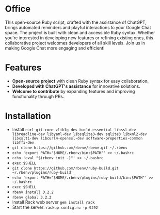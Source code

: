 # Office
This open-source Ruby script, crafted with the assistance of ChatGPT, brings automated reminders and playful interactions to your Google Chat space. The project is built with clean and accessible Ruby syntax. Whether you're interested in developing new features or refining existing ones, this collaborative project welcomes developers of all skill levels. Join us in making Google Chat more engaging and efficient!

# Features
- **Open-source project** with clean Ruby syntax for easy collaboration.
- **Developed with ChatGPT's assistance** for innovative solutions.
- **Welcome to contribute** by expanding features and improving functionality through PRs.

# Installation
- Install `curl git-core zlib1g-dev build-essential libssl-dev libreadline-dev libyaml-dev libsqlite3-dev sqlite3 libxml2-dev libxslt1-dev libcurl4-openssl-dev software-properties-common libffi-dev`
- `git clone https://github.com/rbenv/rbenv.git ~/.rbenv`
- `echo 'export PATH="$HOME/.rbenv/bin:$PATH"' >> ~/.bashrc`
- `echo 'eval "$(rbenv init -)"' >> ~/.bashrc`
- `exec $SHELL`
- `git clone https://github.com/rbenv/ruby-build.git ~/.rbenv/plugins/ruby-build`
- `echo 'export PATH="$HOME/.rbenv/plugins/ruby-build/bin:$PATH"' >> ~/.bashrc`
- `exec $SHELL`
- `rbenv install 3.2.2`
- `rbenv global 3.2.2`
- Install Rack web server `gem install rack`
- Start the server: `rackup config.ru -p 9292`
